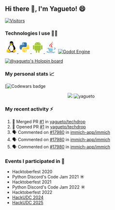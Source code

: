 ## Hi there 👋, I'm Yagueto! 😄


[![Visitors](https://hits.sh/github.com/yagueto/yagueto.svg?style=for-the-badge&label=Visitors&color=007ec6)](https://hits.sh/github.com/yagueto/yagueto/)

### Technologies I use 👨‍💻

<p align="left"> 
<a href="https://www.linux.org" target="_blank"><img src="https://raw.githubusercontent.com/devicons/devicon/master/icons/linux/linux-original.svg" alt="linux" width="40" height="40"/> </a> 
<a href="https://www.python.org" target="_blank"><img src="https://raw.githubusercontent.com/devicons/devicon/master/icons/python/python-original.svg" alt="python" width="40" height="40"/> </a> 
<a href="https://developer.android.com" target="_blank"> <img src="https://raw.githubusercontent.com/devicons/devicon/master/icons/android/android-original.svg" alt="android" width="40" height="40"/> </a>
<a href="https://www.java.com" target="_blank"><img src="https://raw.githubusercontent.com/devicons/devicon/master/icons/java/java-original.svg" alt="java" width="40" height="40"/></a>
<a href="https://www.godotengine.org" target="_blank"><img src="https://cdn.jsdelivr.net/gh/devicons/devicon/icons/godot/godot-original.svg" alt="Godot Engine" width="40" height="40"/> </a>

[![@yagueto's Holopin board](https://holopin.me/yagueto)](https://holopin.io/@yagueto)

### My personal stats 📈
[![Codewars badge](https://www.codewars.com/users/Yagueto/badges/small)
<div align="center"> 
  <a>
    <img src=https://github-readme-stats.vercel.app/api?username=yagueto&count_private=true&show_icons=true width=50%></img>
  </a>
  <img src="https://github-readme-streak-stats.herokuapp.com/?user=yagueto" alt="yagueto" width=49% />
</div>


### My recent activity ⚡

  <!--START_SECTION:activity-->
1. 🎉 Merged PR [#1](https://github.com/yagueto/techdrop/pull/1) in [yagueto/techdrop](https://github.com/yagueto/techdrop)
2. 💪 Opened PR [#1](https://github.com/yagueto/techdrop/pull/1) in [yagueto/techdrop](https://github.com/yagueto/techdrop)
3. 🗣 Commented on [#17980](https://github.com/immich-app/immich/issues/17980#issuecomment-2889182439) in [immich-app/immich](https://github.com/immich-app/immich)
4. 🗣 Commented on [#17980](https://github.com/immich-app/immich/issues/17980#issuecomment-2888346079) in [immich-app/immich](https://github.com/immich-app/immich)
5. 🗣 Commented on [#17980](https://github.com/immich-app/immich/issues/17980#issuecomment-2885232274) in [immich-app/immich](https://github.com/immich-app/immich)
  <!--END_SECTION:activity-->
  

### Events I participated in 📆

- Hacktoberfest 2020
- Python Discord's Code Jam 2021 ☀️
- Hacktoberfest 2021
- Python Discord's Code Jam 2022 ☀️
- Hacktoberfest 2022
- [HackUDC 2024](https://hackudc.gpul.org/)
- [HackUDC 2025](https://hackudc.gpul.org/)

